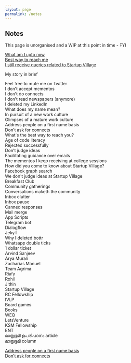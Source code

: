 ```yaml
--- 
layout: page
permalink: /notes
---
```


## Notes

This page is unorganised and a WIP at this point in time - FYI <br>

<!--



-->

[What am I upto now](https://www.sijokuruvilla.in/now) <br>
[Best way to reach me](https://www.sijokuruvilla.in/reachme) <br>
[I still receive queries related to Startup Village](https://www.sijokuruvilla.in/svdotco) <br>

My story in brief <br>



Feel free to mute me on Twitter <br>
I don't accept mementos <br>
I don't do connects <br>
I don't read newspapers (anymore) <br>
I deleted my LinkedIn <br>
What does my name mean? <br>
In pursuit of a new work culture <br>
Glimpses of a mature work culture <br>
Address people on a first name basis <br>
Don't ask for connects <br>
What's the best way to reach you? <br>
Age of code literacy <br>
Rejected successfully <br>
Don't judge ideas <br>
Facilitating guidance over emails <br>
The mementos I keep receiving at college sessions <br>
How did you come to know about Startup Village? <br>
Facebook graph search <br>
We don't judge ideas at Startup Village <br>
Breakfast Club <br>
Community gatherings <br>
Conversations maketh the community <br>
Inbox clutter <br>
Inbox pause <br>
Canned responses <br>
Mail merge <br>
App Scripts <br>
Telegram bot <br>
Dialogflow <br>
Jekyll <br>
Why I deleted bottr <br>
Whatsapp double ticks <br>
1 dollar ticket <br>
Arvind Sanjeev <br>
Arya Murali <br>
Zacharias Manuel <br>
Team Agrima <br>
Riafy <br>
Rohil <br>
Jithin <br>
Startup Village <br>
RC Fellowship <br>
IVLP <br>
Board games <br>
Books <br>
WEQ <br>
LetsVenture <br>
KSM Fellowship <br>
ENT <br>
മാതൃഭൂമി ഉപരിപഠനം article <br>
മാതൃഭൂമി column <br>

[Address people on a first name basis](https://www.sijokuruvilla.in/firstnames/) <br>
[Don't ask for connects](https://www.sijokuruvilla.in/connects/)<br>

